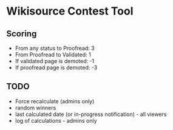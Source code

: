 Wikisource Contest Tool
=======================

## Scoring

* From any status to Proofread: 3
* From Proofread to Validated: 1
* If validated page is demoted: -1
* If proofread page is demoted: -3

## TODO

* Force recalculate (admins only)
* random winners
* last calculated date (or in-progress notification) - all viewers
* log of calculations - admins only
